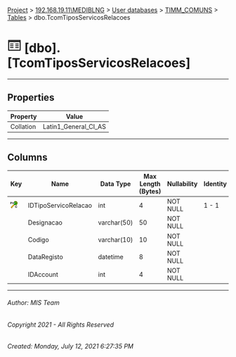 #### 

[Project](../../../../index.md) > [192.168.19.11\\MEDIBLNG](../../../index.md) > [User databases](../../index.md) > [TIMM_COMUNS](../index.md) > [Tables](Tables.md) > dbo.TcomTiposServicosRelacoes

# ![Tables](../../../../Images/Table32.png) [dbo].[TcomTiposServicosRelacoes]

---

## <a name="#properties"></a>Properties

| Property | Value |
|---|---|
| Collation | Latin1_General_CI_AS |


---

## <a name="#columns"></a>Columns

| Key | Name | Data Type | Max Length (Bytes) | Nullability | Identity | Identity Replication |
|---|---|---|---|---|---|---|
| [![Cluster Primary Key PK_TcomTiposServicosRelacoes: IDTipoServicoRelacao](../../../../Images/pkcluster.png)](#indexes) | IDTipoServicoRelacao | int | 4 | NOT NULL | 1 - 1 | NO |
|  | Designacao | varchar(50) | 50 | NOT NULL |  |  |
|  | Codigo | varchar(10) | 10 | NOT NULL |  |  |
|  | DataRegisto | datetime | 8 | NOT NULL |  |  |
|  | IDAccount | int | 4 | NOT NULL |  |  |


---

###### Author:  MIS Team

###### Copyright 2021 - All Rights Reserved

###### Created: Monday, July 12, 2021 6:27:35 PM

